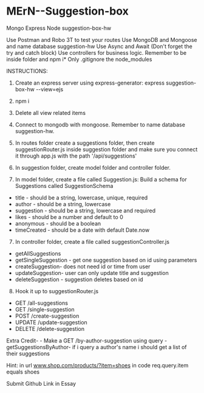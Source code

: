 # MErN--Suggestion-box

Mongo Express Node suggestion-box-hw

Use Postman and Robo 3T to test your routes
Use MongoDB and Mongoose and name database suggestion-hw
Use Async and Await (Don't forget the try and catch block)
Use controllers for business logic.
Remember to be inside folder and npm i\*
Only .gitignore the node_modules

INSTRUCTIONS:

1. Create an express server using express-generator: express suggestion-box-hw --view=ejs
2. npm i
3. Delete all view related items
4. Connect to mongodb with mongoose. Remember to name database suggestion-hw.
5. In routes folder create a suggestions folder, then create suggestionRouter.js inside suggestion folder and make sure you connect it through app.js with the path '/api/suggestions'
6. In suggestion folder, create model folder and controller folder.

7. In model folder, create a file called Suggestion.js: Build a schema for Suggestions called SuggestionSchema

- title - should be a string, lowercase, unique, required
- author - should be a string, lowercase
- suggestion - should be a string, lowercase and required
- likes - should be a number and default to 0
- anonymous - should be a boolean
- timeCreated - should be a date with default Date.now

7. In controller folder, create a file called suggestionController.js

- getAllSuggestions
- getSingleSuggestion - get one suggestion based on id using parameters
- createSuggestion- does not need id or time from user
- updateSuggestion- user can only update title and suggestion
- deleteSuggestion - suggestion deletes based on id

8. Hook it up to suggestionRouter.js

- GET /all-suggestions
- GET /single-suggestion
- POST /create-suggestion
- UPDATE /update-suggestion
- DELETE /delete-suggestion

Extra Credit- - Make a GET /by-author-suggestion using query - getSuggestionsByAuthor- if i query a author's name i should get a list of their suggestions

Hint:
in url www.shop.com/products/?item=shoes
in code req.query.item equals shoes

Submit Github Link in Essay
